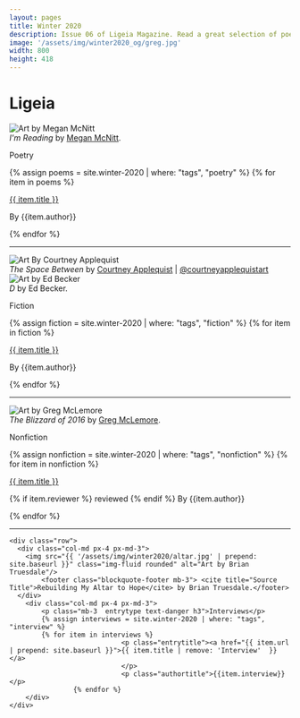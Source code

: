 ```yaml
---
layout: pages
title: Winter 2020
description: Issue 06 of Ligeia Magazine. Read a great selection of poetry, fiction, nonfiction, and interviews.
image: '/assets/img/winter2020_og/greg.jpg'
width: 800
height: 418
---
```

<div class="jumbotron jumbotron-fluid padding-main">
	<div class="container h-100">
		<div class="row h-100">
			<div class="col text-center my-auto pb-4">
				<div class="m-3 p-2 m-md-4 p-md-3">
					<h1 class="text-center display-4  ligeia-title">
            Ligeia
          </h1>
				</div>
			</div>
		</div>
	</div>
</div>
<div class="container mt-4">

<div class="row">
	<div class="col-md px-4 px-md-3">
	<img src="{{ '/assets/img/winter2020/imreading.jpg' | prepend: site.baseurl }}" class="img-fluid rounded" alt="Art by Megan McNitt"/>
	<footer class="blockquote-footer mb-3"> <cite title="Source Title">I'm Reading</cite> by <a href="https://www.instagram.com/mcnitt_megan/" target="_blank">Megan McNitt</a>.</footer>
	</div>
	<div class="col-md px-4 px-md-3">
	<p class="mb-3 entrytype text-danger h3">Poetry</p>
	{% assign poems = site.winter-2020 | where: "tags", "poetry" %}
	{% for item in poems %}
						<p class="entrytitle"><a href="{{ item.url | prepend: site.baseurl }}">{{ item.title }}</a>
						</p>
						<p class="authortitle"><span class="entryby">By</span> {{item.author}}</p>
	    {% endfor %}
	</div>
</div>
<hr />

<div class="row">
		<div class="col-md px-4 px-md-3">
		<img src="{{ '/assets/img/winter2020/space.jpg' | prepend: site.baseurl }}" class="img-fluid rounded" alt="Art By Courtney Applequist" />
			<footer class="blockquote-footer mb-3"> <cite title="Source Title">The Space Between</cite> by <a href="https://courtneyapplequist.com/" target="_blank">Courtney Applequist</a> | <a href="https://www.instagram.com/courtneyapplequistart/" target="_blank">@courtneyapplequistart</a></footer>
		<img src="{{ '/assets/img/winter2020/d.jpg'  | prepend: site.baseurl }}"   class="img-fluid  rounded" alt="Art by Ed Becker" />
			<footer class="blockquote-footer mb-3"> <cite title="Source Title">D</cite> by Ed Becker.</footer>
		</div>
		<div class="col-md px-4 px-md-3">
		<p class="mb-3 entrytype text-danger h3">Fiction</p>
		{% assign fiction = site.winter-2020 | where: "tags", "fiction" %}
		{% for item in fiction %}
							<p class="entrytitle"><a href="{{ item.url | prepend: site.baseurl }}">{{ item.title }}</a>
							</p>
							<p class="authortitle"><span class="entryby">By</span> {{item.author}}</p>
		    {% endfor %}
		</div>
	</div>
<hr />

  <div class="row">
    <div class="col-md px-4 px-md-3">
		<img src="{{ '/assets/img/winter2020/winter.jpg' | prepend: site.baseurl }}"   class="img-fluid  rounded" alt="Art by Greg McLemore" />
			<footer class="blockquote-footer mb-3"> <cite title="Source Title">The Blizzard of 2016</cite> by <a href="https://www.gregmclemoreart.com/" target="_blank">Greg McLemore</a>.</footer>
    </div>
		<div class="col-md px-4 px-md-3">
			<p class="mb-3  entrytype text-danger h3">Nonfiction</p>
			{% assign nonfiction = site.winter-2020 | where: "tags", "nonfiction" %}
			{% for item in nonfiction %}
								<p class="entrytitle"><a href="{{ item.url | prepend: site.baseurl }}">{{ item.title }}</a>
								</p>
								<p class="authortitle"><span class="entryby">{% if item.reviewer %} reviewed {% endif %} By</span> {{item.author}}</p>
					{% endfor %}
		</div>
  </div>
  <hr />

	<div class="row">
	  <div class="col-md px-4 px-md-3">
		<img src="{{ '/assets/img/winter2020/altar.jpg' | prepend: site.baseurl }}" class="img-fluid rounded" alt="Art by Brian Truesdale"/>
			<footer class="blockquote-footer mb-3"> <cite title="Source Title">Rebuilding My Altar to Hope</cite> by Brian Truesdale.</footer>
	  </div>
		<div class="col-md px-4 px-md-3">
			<p class="mb-3  entrytype text-danger h3">Interviews</p>
			{% assign interviews = site.winter-2020 | where: "tags", "interview" %}
			{% for item in interviews %}
								<p class="entrytitle"><a href="{{ item.url | prepend: site.baseurl }}">{{ item.title | remove: 'Interview'  }}</a>
								</p>
								<p class="authortitle">{{item.interview}}</p>
					{% endfor %}
		</div>
	</div>
</div>
